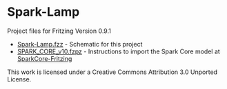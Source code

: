 Spark-Lamp
==========

Project files for Fritzing Version 0.9.1

* [Spark-Lamp.fzz](https://github.com/dwaq/Spark-Lamp/blob/master/Fritzing/Spark-Lamp.fzz) - Schematic for this project
* [SPARK_CORE_v10.fzpz](https://github.com/dwaq/Spark-Lamp/blob/master/Fritzing/SPARK_CORE_v10.fzpz) - Instructions to import the Spark Core model at [SparkCore-Fritzing](https://github.com/technobly/SparkCore-Fritzing)

This work is licensed under a Creative Commons Attribution 3.0 Unported License.
